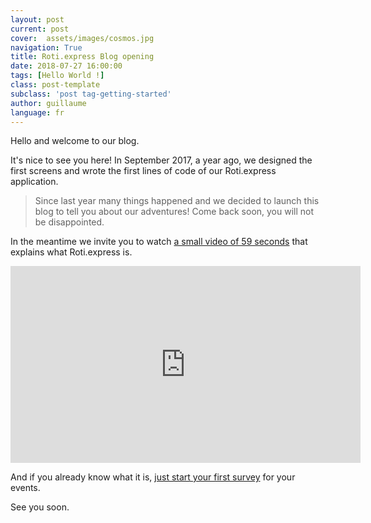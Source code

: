 ```yaml
---
layout: post
current: post
cover:  assets/images/cosmos.jpg
navigation: True
title: Roti.express Blog opening
date: 2018-07-27 16:00:00
tags: [Hello World !]
class: post-template
subclass: 'post tag-getting-started'
author: guillaume
language: fr
---
```


Hello and welcome to our blog.

It's nice to see you here! In September 2017, a year ago, we designed the first screens and wrote the first lines of code of our Roti.express application.

> Since last year many things happened and we decided to launch this blog to tell you about our adventures! Come back soon, you will not be disappointed.

In the meantime we invite you to watch [a small video of 59 seconds](https://www.youtube.com/watch?v=K_E4HGfBCpQ) that explains what Roti.express is.

<iframe width = "560" height = "315" src = "https://www.youtube.com/embed/K_E4HGfBCpQ" frameborder = "0" allowfullscreen> </iframe>

And if you already know what it is, [just start your first survey](https://roti.express/start) for your events.

See you soon.
